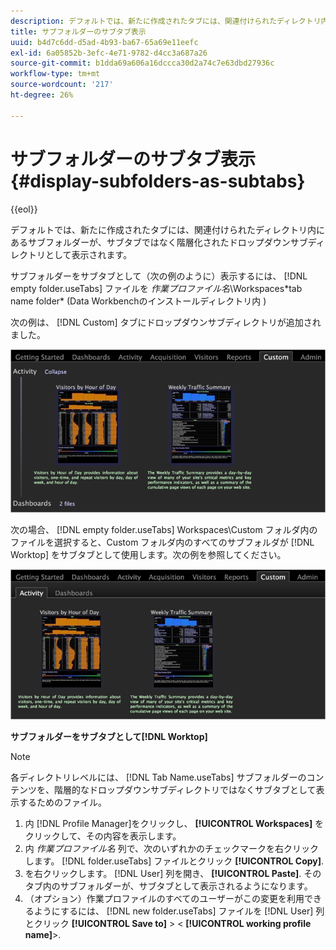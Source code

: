 ```yaml
---
description: デフォルトでは、新たに作成されたタブには、関連付けられたディレクトリ内にあるサブフォルダーが、サブタブではなく階層化されたドロップダウンサブディレクトリとして表示されます。
title: サブフォルダーのサブタブ表示
uuid: b4d7c6dd-d5ad-4b93-ba67-65a69e11eefc
exl-id: 6a05852b-3efc-4e71-9782-d4cc3a687a26
source-git-commit: b1dda69a606a16dccca30d2a74c7e63dbd27936c
workflow-type: tm+mt
source-wordcount: '217'
ht-degree: 26%

---
```


# サブフォルダーのサブタブ表示{#display-subfolders-as-subtabs}

{{eol}}

デフォルトでは、新たに作成されたタブには、関連付けられたディレクトリ内にあるサブフォルダーが、サブタブではなく階層化されたドロップダウンサブディレクトリとして表示されます。

サブフォルダーをサブタブとして（次の例のように）表示するには、 [!DNL empty folder.useTabs] ファイルを *作業プロファイル名*\Workspaces\*tab name folder* (Data Workbenchのインストールディレクトリ内 )

次の例は、 [!DNL Custom] タブにドロップダウンサブディレクトリが追加されました。

![](assets/client-sub.png)

次の場合、 [!DNL empty folder.useTabs] Workspaces\Custom フォルダ内のファイルを選択すると、Custom フォルダ内のすべてのサブフォルダが [!DNL Worktop] をサブタブとして使用します。次の例を参照してください。

![](assets/client-sub2.png)

**サブフォルダーをサブタブとして[!DNL Worktop]**

>[!NOTE]
>
>各ディレクトリレベルには、 [!DNL Tab Name.useTabs] サブフォルダーのコンテンツを、階層的なドロップダウンサブディレクトリではなくサブタブとして表示するためのファイル。

1. 内 [!DNL Profile Manager]をクリックし、 **[!UICONTROL Workspaces]** をクリックして、その内容を表示します。
1. 内 *作業プロファイル名* 列で、次のいずれかのチェックマークを右クリックします。 [!DNL folder.useTabs] ファイルとクリック **[!UICONTROL Copy]**.
1. を右クリックします。 [!DNL User] 列を開き、 **[!UICONTROL Paste]**. そのタブ内のサブフォルダーが、サブタブとして表示されるようになります。
1. （オプション）作業プロファイルのすべてのユーザーがこの変更を利用できるようにするには、 [!DNL new folder.useTabs] ファイルを [!DNL User] 列とクリック **[!UICONTROL Save to]** > &lt; **[!UICONTROL working profile name]**>.
